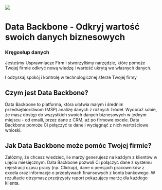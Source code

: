 ![](https://databackbone.tech/static/images/wykres_oryginal.png)

# Data Backbone - Odkryj wartość swoich danych biznesowych

### Kręgosłup danych 

Jesteśmy Usprawniacze Firm i stworzyliśmy narzędzie, które pomoże Twojej firmie odkryć nową wiedzę i wartość ukrytą we własnych danych.

I odzyskaj spokój i kontrolę w technologicznej sferze Twojej firmy

## Czym jest Data Backbone?

Data Backbone to platforma, która ułatwia małym i średnim przedsiębiorstwom (MŚP) analizę danych z różnych źródeł. Wyobraź sobie, że masz dostęp do wszystkich swoich danych biznesowych w jednym miejscu - od emaili, przez dane z CRM, aż po firmowe excele. Data Backbone pomoże Ci połączyć te dane i wyciągnąć z nich wartościowe wnioski.

## Jak Data Backbone może pomóc Twojej firmie?

Załóżmy, że chcesz wiedzieć, ile marży generujesz na każdym z klientów w ujęciu miesięcznym. Data Backbone pozwoli Ci połączyć dane z systemu rejestracji czasu pracy (np. Clickup), dane o pensjach pracowników z excela oraz informacje o przepływach finansowych z konta bankowego. W rezultacie otrzymasz przejrzysty raport pokazujący marżę dla każdego klienta.
